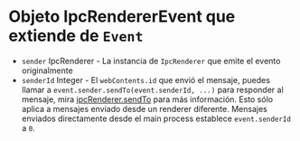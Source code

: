 # Objeto IpcRendererEvent que extiende de `Event`

* `sender` IpcRenderer - La instancia de `IpcRenderer` que emite el evento originalmente
* `senderId` Integer - El `webContents.id` que envió el mensaje, puedes llamar a `event.sender.sendTo(event.senderId, ...)` para responder al mensaje, mira [ipcRenderer.sendTo](#ipcrenderersendtowindowid-channel--arg1-arg2-) para más información. Esto sólo aplica a mensajes enviado desde un renderer diferente. Mensajes enviados directamente desde el main process establece `event.senderId` a `0`.